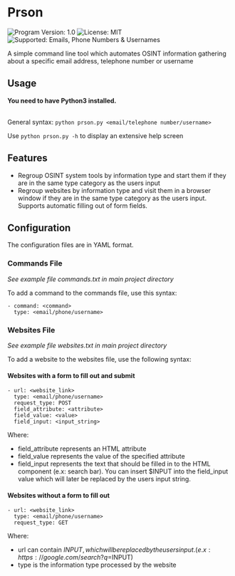 # Prson
![Program Version: 1.0](https://img.shields.io/badge/Program%20Version-1.0-orange)
![License: MIT](https://img.shields.io/badge/License-MIT-purple)
![Supported: Emails, Phone Numbers & Usernames](https://img.shields.io/badge/Supported-Emails%2C%20Phone%20Numbers%20%26%20Usernames-darkgreen?color=0795C0)

A simple command line tool which automates OSINT information gathering about a specific email address, telephone number or username

## Usage
**You need to have Python3 installed.**
<br/><br/>

General syntax: `python prson.py <email/telephone number/username>`

Use `python prson.py -h` to display an extensive help screen

## Features
- Regroup OSINT system tools by information type and start them if they are in the same type category as the users input
- Regroup websites by information type and visit them in a browser window if they are in the same type category as the users input. Supports automatic filling out of form fields.

## Configuration
The configuration files are in YAML format.

### Commands File
*See example file commands.txt in main project directory*

To add a command to the commands file, use this syntax:

```
- command: <command>
  type: <email/phone/username>
```
  
### Websites File
*See example file websites.txt in main project directory*

To add a website to the websites file, use the following syntax:
#### Websites with a form to fill out and submit
```
- url: <website_link>
  type: <email/phone/username>
  request_type: POST
  field_attribute: <attribute>
  field_value: <value>
  field_input: <input_string>
```
Where:
- field_attribute represents an HTML attribute
- field_value represents the value of the specified attribute
- field_input represents the text that should be filled in to the HTML component (e.x: search bar). You can insert $INPUT into the field_input value which will later be replaced by the users input string.

#### Websites without a form to fill out
```
- url: <website_link>
  type: <email/phone/username>
  request_type: GET
```
Where:
- url can contain $INPUT, which will be replaced by the users input. (e.x: https://google.com/search?q=$INPUT)
- type is the information type processed by the website
